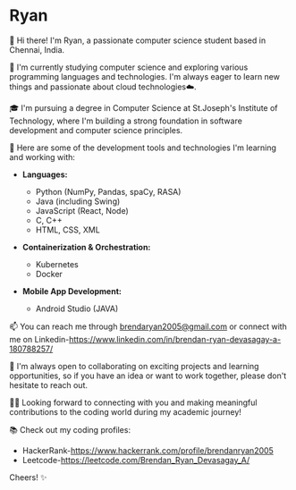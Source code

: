 # Ryan

👋 Hi there! I'm Ryan, a passionate computer science student based in Chennai, India.

🌱 I'm currently studying computer science and exploring various programming languages and technologies. I'm always eager to learn new things and passionate about cloud technologies☁️.

🎓 I'm pursuing a degree in Computer Science at St.Joseph's Institute of Technology, where I'm building a strong foundation in software development and computer science principles.

🚀 Here are some of the development tools and technologies I'm learning and working with:

- **Languages:**
  - Python (NumPy, Pandas, spaCy, RASA)
  - Java (including Swing)
  - JavaScript (React, Node)
  - C, C++
  - HTML, CSS, XML

- **Containerization & Orchestration:**
  - Kubernetes
  - Docker

- **Mobile App Development:**
  - Android Studio (JAVA)

📫 You can reach me through brendaryan2005@gmail.com or connect with me on Linkedin-https://www.linkedin.com/in/brendan-ryan-devasagay-a-180788257/

👯 I'm always open to collaborating on exciting projects and learning opportunities, so if you have an idea or want to work together, please don't hesitate to reach out.

👩‍💻 Looking forward to connecting with you and making meaningful contributions to the coding world during my academic journey!

📚 Check out my coding profiles:

- HackerRank-https://www.hackerrank.com/profile/brendanryan2005
- Leetcode-https://leetcode.com/Brendan_Ryan_Devasagay_A/

Cheers! ✨
